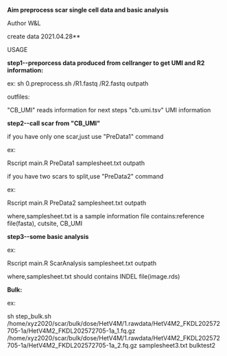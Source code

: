 

**Aim preprocess scar single cell data and basic analysis**

Author W&L

create data 2021.04.28**

USAGE

**step1--preporcess data produced from cellranger to get UMI and R2 information:**

ex:
sh 0.preprocess.sh /R1.fastq /R2.fastq outpath

outfiles:

"CB_UMI" reads information for next steps
"cb.umi.tsv" UMI information

**step2--call scar from "CB_UMI"**

if you have only one scar,just use "PreData1" command

ex:

Rscript main.R PreData1 samplesheet.txt outpath


if you have two scars to split,use "PreData2" command

ex:

Rscript main.R PreData2 samplesheet.txt outpath

where,samplesheet.txt is a sample information file contains:reference file(fasta), cutsite, CB_UMI


**step3--some basic analysis**

ex:

Rscript main.R ScarAnalysis samplesheet.txt outpath

where,samplesheet.txt should contains INDEL file(image.rds)

**Bulk:**

ex:

sh step_bulk.sh /home/xyz2020/scar/bulk/dose/HetV4M/1.rawdata/HetV4M2_FKDL202572705-1a/HetV4M2_FKDL202572705-1a_1.fq.gz /home/xyz2020/scar/bulk/dose/HetV4M/1.rawdata/HetV4M2_FKDL202572705-1a/HetV4M2_FKDL202572705-1a_2.fq.gz samplesheet3.txt bulktest2


